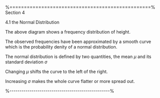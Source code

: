 
%=================================================%
Section 4

4.1 the Normal Distribution

The above diagram shows a frequency distribution of height. 

The observed frequencies have been approximated by a smooth curve which is 
the probability denity of a normal distribution.

The normal distribution is defined by two quantities, the mean $\mu$ and its standard deviation $\sigma$

Changing $\mu$ shifts the curve to the left of the right.

Increasing $\sigma$ makes the whole curve flatter or more spread out.

%--------------------------------------------------%
